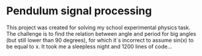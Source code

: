 # Pendulum signal processing
This project was created for solving my school experimental physics task. 
The challenge is to find the relation between angle and period for big angles (but still lower than 90 degrees), for which it`s incorrect to assume sin(x) to be equal to x.
It took me a sleepless night and 1200 lines of code...
